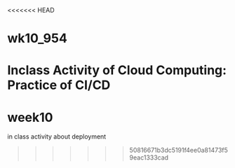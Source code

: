 <<<<<<< HEAD
# wk10_954
Inclass Activity of Cloud Computing: Practice of CI/CD 
=======
# week10
in class activity about deployment
>>>>>>> 50816671b3dc5191f4ee0a81473f59eac1333cad
